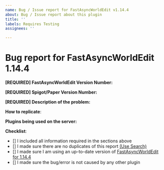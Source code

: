 ```yaml
---
name: Bug / Issue report for FastAsyncWorldEdit v1.14.4
about: Bug / Issue report about this plugin
title: ''
labels: Requires Testing
assignees: ''

---
```


# Bug report for FastAsyncWorldEdit 1.14.4
<!--- If you are using 1.13 or 1.13.1 consider updating to 1.14.4 before raising an issue -->
<!--- The priority lays on 1.14 right now, so issues reported for 1.13 will be fixed for the 1.14 versions -->
<!--- In order to create a valid issue report you have to follow this template. -->
<!--- Remove this template if making a suggestion or asking a question. -->
<!--- Incomplete reports will most likely be marked as invalid, and closed, with few exceptions.-->
**[REQUIRED] FastAsyncWorldEdit Version Number:** 
<!--- Issue /fawe debugpaste in game or in your console and copy the supplied URL here -->
<!--- If you cannot perform the above, we require logs/latest.log; config.yml and config-legacy.yml -->
<!--- Enter /fawe version in game or in your console and copy the full output here -->
<!--- If you are unwilling to supply the information we need, we reserve the right to not assist you. Redact IP addresses if you need to. -->

**[REQUIRED] Spigot/Paper Version Number:** 
<!--- Enter /version ingame or in your console and paste the full output here -->

**[REQUIRED] Description of the problem:**
<!--- Check your console for errors while testing -->
<!--- Include relevant information like errors or a picture of the problem -->
<!--- Be as specific as possible.  Don't lie, redact information, or use false names/situations. -->
<!--- Who, What, When, Where, Why, How, Expected behavior, Resultant behavior, etc -->

**How to replicate**:
<!--- If you can reproduce the issue please tell us as detailed as possible step by step how to do that -->

**Plugins being used on the server:**
<!--- Optional but recommended - issue "/plugins" in-game or in console and copy/paste the list -->

**Checklist**:
<!--- Make sure you've completed the following steps (put an "X" between of brackets): -->
- [] I included all information required in the sections above
- [] I made sure there are no duplicates of this report [(Use Search)](https://github.com/IntellectualSites/FastAsyncWorldEdit-1.13/issues?utf8=%E2%9C%93&q=is%3Aissue)
- [] I made sure I am using an up-to-date version of [FastAsyncWorldEdit for 1.14.4](https://ci.athion.net/job/FastAsyncWorldEdit-pipeline/)
- [] I made sure the bug/error is not caused by any other plugin
